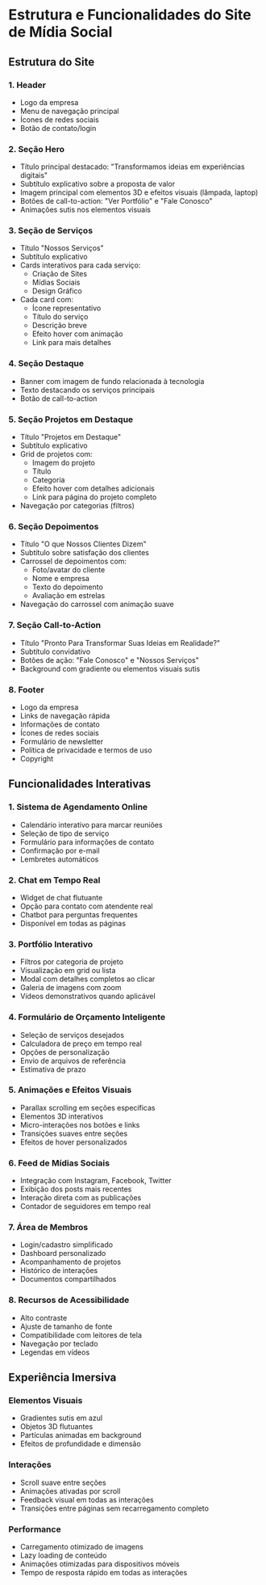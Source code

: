 # Estrutura e Funcionalidades do Site de Mídia Social

## Estrutura do Site

### 1. Header
- Logo da empresa
- Menu de navegação principal
- Ícones de redes sociais
- Botão de contato/login

### 2. Seção Hero
- Título principal destacado: "Transformamos ideias em experiências digitais"
- Subtítulo explicativo sobre a proposta de valor
- Imagem principal com elementos 3D e efeitos visuais (lâmpada, laptop)
- Botões de call-to-action: "Ver Portfólio" e "Fale Conosco"
- Animações sutis nos elementos visuais

### 3. Seção de Serviços
- Título "Nossos Serviços"
- Subtítulo explicativo
- Cards interativos para cada serviço:
  - Criação de Sites
  - Mídias Sociais
  - Design Gráfico
- Cada card com:
  - Ícone representativo
  - Título do serviço
  - Descrição breve
  - Efeito hover com animação
  - Link para mais detalhes

### 4. Seção Destaque
- Banner com imagem de fundo relacionada à tecnologia
- Texto destacando os serviços principais
- Botão de call-to-action

### 5. Seção Projetos em Destaque
- Título "Projetos em Destaque"
- Subtítulo explicativo
- Grid de projetos com:
  - Imagem do projeto
  - Título
  - Categoria
  - Efeito hover com detalhes adicionais
  - Link para página do projeto completo
- Navegação por categorias (filtros)

### 6. Seção Depoimentos
- Título "O que Nossos Clientes Dizem"
- Subtítulo sobre satisfação dos clientes
- Carrossel de depoimentos com:
  - Foto/avatar do cliente
  - Nome e empresa
  - Texto do depoimento
  - Avaliação em estrelas
- Navegação do carrossel com animação suave

### 7. Seção Call-to-Action
- Título "Pronto Para Transformar Suas Ideias em Realidade?"
- Subtítulo convidativo
- Botões de ação: "Fale Conosco" e "Nossos Serviços"
- Background com gradiente ou elementos visuais sutis

### 8. Footer
- Logo da empresa
- Links de navegação rápida
- Informações de contato
- Ícones de redes sociais
- Formulário de newsletter
- Política de privacidade e termos de uso
- Copyright

## Funcionalidades Interativas

### 1. Sistema de Agendamento Online
- Calendário interativo para marcar reuniões
- Seleção de tipo de serviço
- Formulário para informações de contato
- Confirmação por e-mail
- Lembretes automáticos

### 2. Chat em Tempo Real
- Widget de chat flutuante
- Opção para contato com atendente real
- Chatbot para perguntas frequentes
- Disponível em todas as páginas

### 3. Portfólio Interativo
- Filtros por categoria de projeto
- Visualização em grid ou lista
- Modal com detalhes completos ao clicar
- Galeria de imagens com zoom
- Vídeos demonstrativos quando aplicável

### 4. Formulário de Orçamento Inteligente
- Seleção de serviços desejados
- Calculadora de preço em tempo real
- Opções de personalização
- Envio de arquivos de referência
- Estimativa de prazo

### 5. Animações e Efeitos Visuais
- Parallax scrolling em seções específicas
- Elementos 3D interativos
- Micro-interações nos botões e links
- Transições suaves entre seções
- Efeitos de hover personalizados

### 6. Feed de Mídias Sociais
- Integração com Instagram, Facebook, Twitter
- Exibição dos posts mais recentes
- Interação direta com as publicações
- Contador de seguidores em tempo real

### 7. Área de Membros
- Login/cadastro simplificado
- Dashboard personalizado
- Acompanhamento de projetos
- Histórico de interações
- Documentos compartilhados

### 8. Recursos de Acessibilidade
- Alto contraste
- Ajuste de tamanho de fonte
- Compatibilidade com leitores de tela
- Navegação por teclado
- Legendas em vídeos

## Experiência Imersiva

### Elementos Visuais
- Gradientes sutis em azul
- Objetos 3D flutuantes
- Partículas animadas em background
- Efeitos de profundidade e dimensão

### Interações
- Scroll suave entre seções
- Animações ativadas por scroll
- Feedback visual em todas as interações
- Transições entre páginas sem recarregamento completo

### Performance
- Carregamento otimizado de imagens
- Lazy loading de conteúdo
- Animações otimizadas para dispositivos móveis
- Tempo de resposta rápido em todas as interações
